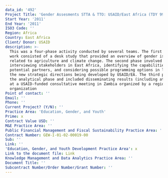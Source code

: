 ```yaml
---
data_id: '492'
Project Title: 'Gender Assesments STTA & TTO: USAID/East Africa (TDY 99)'
Start Year: '2011'
End Year: '2011'
ISO3 Code: ''
Region: Africa
Country: East Africa
Client/ Donor: USAID
description: >-
  This was a four-phase activity conducted by several teams. The first phase of
  work consisted of a desk study that provided an overview of gender issues
  related to agriculture and climate change. The second phase involved
  interviewing stakeholders in East Africa, identifying the capabilities of
  potential partners, and considering possible programming options in light of
  the new strategic directions being developed by USAID/EA. The third phase was
  the analytical phase and included disseminating results (including attendance
  at a USAID-funded consultative meeting in Zambia organized by a regional
  organization
Point of contact: ''
Email: ''
Phone: ''
Current Project? (Y/N): ''
Practice Area: 'Education, Gender, and Youth'
Prime: x
Contract Value USD: ''
M&E Practice Area: ''
Public Financial Management and Fiscal Sustainability Practice Area: ''
Contract Number: GEW-I-01-02-00019-00
Sub: ''
Link: ''
'Education, Gender, and Youth Development Practice Area': x
Link to the document file: Link
Knowledge Management and Data Analytics Practice Area: ''
Document Title: ''
Subcontract Number/Order Number/Grant Number: ''
---
```

